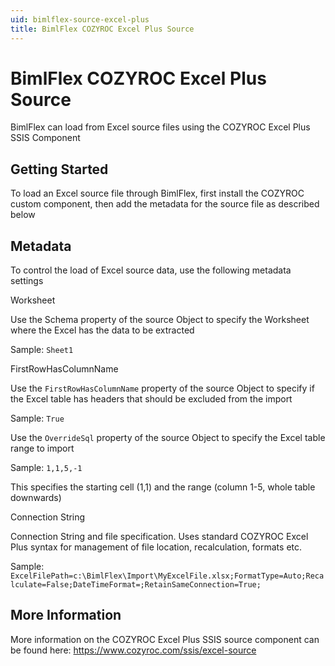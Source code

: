 ```yaml
---
uid: bimlflex-source-excel-plus
title: BimlFlex COZYROC Excel Plus Source
---
```

# BimlFlex COZYROC Excel Plus Source

BimlFlex can load from Excel source files using the COZYROC Excel Plus SSIS Component

## Getting Started

To load an Excel source file through BimlFlex, first install the COZYROC custom component, then add the metadata for the source file as described below

## Metadata

To control the load of Excel source data, use the following metadata settings

Worksheet

Use the Schema property of the source Object to specify the Worksheet where the Excel has the data to be extracted

Sample: `Sheet1`

FirstRowHasColumnName

Use the `FirstRowHasColumnName` property of the source Object to specify if the Excel table has headers that should be excluded from the import

Sample: `True`

Use the `OverrideSql` property of the source Object to specify the Excel table range to import

Sample: `1,1,5,-1`

This specifies the starting cell (1,1) and the range (column 1-5, whole table downwards)

Connection String

Connection String and file specification. Uses standard COZYROC Excel Plus syntax for management of file location, recalculation, formats etc.

Sample: `ExcelFilePath=c:\BimlFlex\Import\MyExcelFile.xlsx;FormatType=Auto;Recalculate=False;DateTimeFormat=;RetainSameConnection=True;`

## More Information

More information on the COZYROC Excel Plus SSIS source component can be found here: https://www.cozyroc.com/ssis/excel-source

